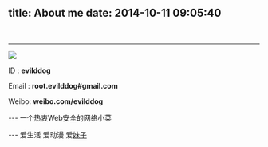 title: About me
date: 2014-10-11 09:05:40
---

<br/>
<hr/>

![](http://evilddog.qiniudn.com/daxiong2.png)

ID : **evilddog**

Email : **root.evilddog#gmail.com**

Weibo: **weibo.com/evilddog**

--- 一个热衷Web安全的网络小菜

--- 爱生活 爱动漫 爱[妹子](http://weibo.com/u/3992702268)

